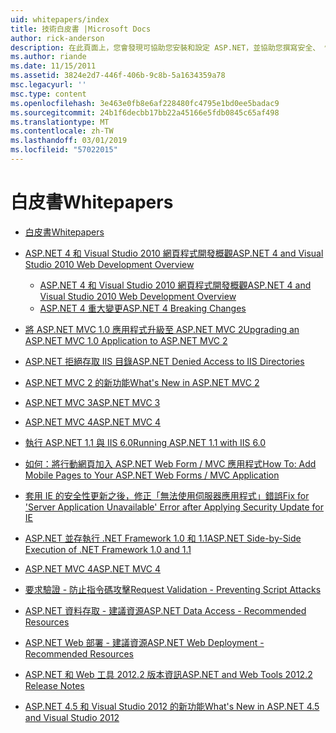 ```yaml
---
uid: whitepapers/index
title: 技術白皮書 |Microsoft Docs
author: rick-anderson
description: 在此頁面上，您會發現可協助您安裝和設定 ASP.NET，並協助您撰寫安全、 快速且彈性的 ASP.NET 應用程式的技術白皮書。
ms.author: riande
ms.date: 11/15/2011
ms.assetid: 3824e2d7-446f-406b-9c8b-5a1634359a78
msc.legacyurl: ''
msc.type: content
ms.openlocfilehash: 3e463e0fb8e6af228480fc4795e1bd0ee5badac9
ms.sourcegitcommit: 24b1f6decbb17bb22a45166e5fdb0845c65af498
ms.translationtype: MT
ms.contentlocale: zh-TW
ms.lasthandoff: 03/01/2019
ms.locfileid: "57022015"
---
```

<a name="whitepapers"></a><span data-ttu-id="42eef-103">白皮書</span><span class="sxs-lookup"><span data-stu-id="42eef-103">Whitepapers</span></span>
====================
- [<span data-ttu-id="42eef-104">白皮書</span><span class="sxs-lookup"><span data-stu-id="42eef-104">Whitepapers</span></span>](overview.md)
- [<span data-ttu-id="42eef-105">ASP.NET 4 和 Visual Studio 2010 網頁程式開發概觀</span><span class="sxs-lookup"><span data-stu-id="42eef-105">ASP.NET 4 and Visual Studio 2010 Web Development Overview</span></span>](aspnet4/index.md)

    - [<span data-ttu-id="42eef-106">ASP.NET 4 和 Visual Studio 2010 網頁程式開發概觀</span><span class="sxs-lookup"><span data-stu-id="42eef-106">ASP.NET 4 and Visual Studio 2010 Web Development Overview</span></span>](aspnet4/overview.md)
    - [<span data-ttu-id="42eef-107">ASP.NET 4 重大變更</span><span class="sxs-lookup"><span data-stu-id="42eef-107">ASP.NET 4 Breaking Changes</span></span>](aspnet4/breaking-changes.md)
- [<span data-ttu-id="42eef-108">將 ASP.NET MVC 1.0 應用程式升級至 ASP.NET MVC 2</span><span class="sxs-lookup"><span data-stu-id="42eef-108">Upgrading an ASP.NET MVC 1.0 Application to ASP.NET MVC 2</span></span>](aspnet-mvc2-upgrade-notes.md)
- [<span data-ttu-id="42eef-109">ASP.NET 拒絕存取 IIS 目錄</span><span class="sxs-lookup"><span data-stu-id="42eef-109">ASP.NET Denied Access to IIS Directories</span></span>](denied-access-to-iis-directories.md)
- [<span data-ttu-id="42eef-110">ASP.NET MVC 2 的新功能</span><span class="sxs-lookup"><span data-stu-id="42eef-110">What's New in ASP.NET MVC 2</span></span>](what-is-new-in-aspnet-mvc.md)
- [<span data-ttu-id="42eef-111">ASP.NET MVC 3</span><span class="sxs-lookup"><span data-stu-id="42eef-111">ASP.NET MVC 3</span></span>](mvc3-release-notes.md)
- [<span data-ttu-id="42eef-112">ASP.NET MVC 4</span><span class="sxs-lookup"><span data-stu-id="42eef-112">ASP.NET MVC 4</span></span>](mvc4-beta-release-notes.md)
- [<span data-ttu-id="42eef-113">執行 ASP.NET 1.1 與 IIS 6.0</span><span class="sxs-lookup"><span data-stu-id="42eef-113">Running ASP.NET 1.1 with IIS 6.0</span></span>](aspnet-and-iis6.md)
- [<span data-ttu-id="42eef-114">如何：將行動網頁加入 ASP.NET Web Form / MVC 應用程式</span><span class="sxs-lookup"><span data-stu-id="42eef-114">How To: Add Mobile Pages to Your ASP.NET Web Forms / MVC Application</span></span>](add-mobile-pages-to-your-aspnet-web-forms-mvc-application.md)
- [<span data-ttu-id="42eef-115">套用 IE 的安全性更新之後，修正「無法使用伺服器應用程式」錯誤</span><span class="sxs-lookup"><span data-stu-id="42eef-115">Fix for 'Server Application Unavailable' Error after Applying Security Update for IE</span></span>](ms03-32-issue.md)
- [<span data-ttu-id="42eef-116">ASP.NET 並存執行 .NET Framework 1.0 和 1.1</span><span class="sxs-lookup"><span data-stu-id="42eef-116">ASP.NET Side-by-Side Execution of .NET Framework 1.0 and 1.1</span></span>](side-by-side-with-10.md)
- [<span data-ttu-id="42eef-117">ASP.NET MVC 4</span><span class="sxs-lookup"><span data-stu-id="42eef-117">ASP.NET MVC 4</span></span>](mvc4-release-notes.md)
- [<span data-ttu-id="42eef-118">要求驗證 - 防止指令碼攻擊</span><span class="sxs-lookup"><span data-stu-id="42eef-118">Request Validation - Preventing Script Attacks</span></span>](request-validation.md)
- [<span data-ttu-id="42eef-119">ASP.NET 資料存取 - 建議資源</span><span class="sxs-lookup"><span data-stu-id="42eef-119">ASP.NET Data Access - Recommended Resources</span></span>](aspnet-data-access-content-map.md)
- [<span data-ttu-id="42eef-120">ASP.NET Web 部署 - 建議資源</span><span class="sxs-lookup"><span data-stu-id="42eef-120">ASP.NET Web Deployment - Recommended Resources</span></span>](aspnet-web-deployment-content-map.md)
- [<span data-ttu-id="42eef-121">ASP.NET 和 Web 工具 2012.2 版本資訊</span><span class="sxs-lookup"><span data-stu-id="42eef-121">ASP.NET and Web Tools 2012.2 Release Notes</span></span>](aspnet-and-web-tools-20122-release-notes.md)
- [<span data-ttu-id="42eef-122">ASP.NET 4.5 和 Visual Studio 2012 的新功能</span><span class="sxs-lookup"><span data-stu-id="42eef-122">What's New in ASP.NET 4.5 and Visual Studio 2012</span></span>](whats-new-in-aspnet-45-and-visual-studio-2012.md)
